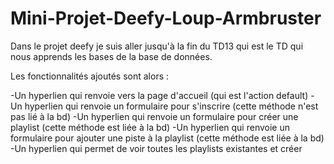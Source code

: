 # Mini-Projet-Deefy-Loup-Armbruster

Dans le projet deefy je suis aller jusqu'à la fin du TD13 qui est le TD qui nous apprends les bases de la base de données.

Les fonctionnalités ajoutés sont alors :

-Un hyperlien qui renvoie vers la page d'accueil (qui est l'action default)
-Un hyperlien qui renvoie un formulaire pour s'inscrire (cette méthode n'est pas lié à la bd)
-Un hyperlien qui renvoie un formulaire pour créer une playlist (cette méthode est liée à la bd)
-Un hyperlien qui renvoie un formulaire pour ajouter une piste à la playlist (cette méthode est liée à la bd)
-Un hyperlien qui permet de voir toutes les playlists existantes et créer